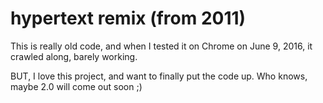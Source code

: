 # hypertext remix (from 2011)
This is really old code, and when I tested it on Chrome on June 9, 2016, it crawled along, barely working.

BUT, I love this project, and want to finally put the code up. Who knows, maybe 2.0 will come out soon ;)